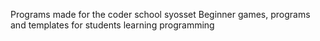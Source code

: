 Programs made for the coder school syosset
Beginner games, programs and templates for students learning programming 
